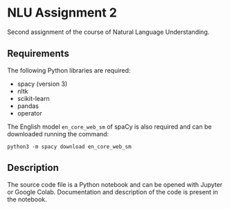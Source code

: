 # NLU Assignment 2
Second assignment of the course of Natural Language Understanding.

## Requirements
The following Python libraries are required:

* spacy (version 3)
* nltk
* scikit-learn
* pandas
* operator

The English model `en_core_web_sm` of spaCy is also required and can be downloaded running the command:
```
python3 -m spacy download en_core_web_sm
```

## Description
The source code file is a Python notebook and can be opened with Jupyter or Google Colab.
Documentation and description of the code is present in the notebook.